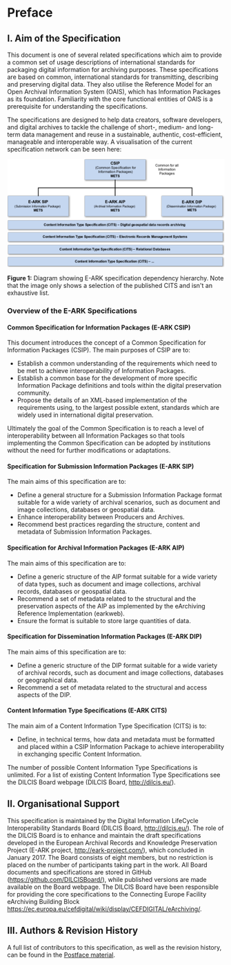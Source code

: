 # Preface
## I. Aim of the Specification
This document is one of several related specifications which aim to provide a common set of usage descriptions of international standards for packaging digital information for archiving purposes. These specifications are based on common, international standards for transmitting, describing and preserving digital data. They also utilise the Reference Model for an Open Archival Information System (OAIS), which has Information Packages as its foundation. Familiarity with the core functional entities of OAIS is a prerequisite for understanding the specifications.

The specifications are designed to help data creators, software developers, and digital archives to tackle the challenge of short-, medium- and long-term data management and reuse in a sustainable, authentic, cost-efficient, manageable and interoperable way.
A visualisation of the current specification network can be seen here:

<a name="figi-dip"></a>
![OAIS Entities](figs/fig_1_dip.png "Diagram showing E-ARK specification dependency hierarchy")

**Figure 1:** Diagram showing E-ARK specification dependency hierarchy. Note that the image only shows a selection of the published CITS and isn't an exhaustive list.

### Overview of the E-ARK Specifications

#### Common Specification for Information Packages (E-ARK CSIP)
This document introduces the concept of a Common Specification for Information Packages (CSIP). The main purposes of CSIP are to:

- Establish a common understanding of the requirements which need to be met to achieve interoperability of Information Packages.
- Establish a common base for the development of more specific Information Package definitions and tools within the digital preservation community.
- Propose the details of an XML-based implementation of the requirements using, to the largest possible extent, standards which are widely used in international digital preservation.

Ultimately the goal of the Common Specification is to reach a level of interoperability between all Information Packages so that tools implementing the Common Specification can be adopted by institutions without the need for further modifications or adaptations.

#### Specification for Submission Information Packages (E-ARK SIP)
The main aims of this specification are to:

- Define a general structure for a Submission Information Package format suitable for a wide variety of archival scenarios, such as document and image collections, databases or geospatial data.
- Enhance interoperability between Producers and Archives.
- Recommend best practices regarding the structure, content and metadata of Submission Information Packages.

#### Specification for Archival Information Packages (E-ARK AIP)
The main aims of this specification are to:

- Define a generic structure of the AIP format suitable for a wide variety of data types, such as document and image collections, archival records, databases or geospatial data.
- Recommend a set of metadata related to the structural and the preservation aspects of the AIP as implemented by the eArchiving Reference Implementation (earkweb).
- Ensure the format is suitable to store large quantities of data.

#### Specification for Dissemination Information Packages (E-ARK DIP)
The main aims of this specification are to:

- Define a generic structure of the DIP format suitable for a wide variety of archival records, such as document and image collections, databases or geographical data.
- Recommend a set of metadata related to the structural and access aspects of the DIP.

#### Content Information Type Specifications (E-ARK CITS)
The main aim of a Content Information Type Specification (CITS) is to:

- Define, in technical terms, how data and metadata must be formatted and placed within a CSIP Information Package to achieve interoperability in exchanging specific Content Information.

The number of possible Content Information Type Specifications is unlimited. For a list of existing Content Information Type Specifications see the DILCIS Board webpage (DILCIS Board, <http://dilcis.eu/>).

## II. Organisational Support
This specification is maintained by the Digital Information LifeCycle Interoperability Standards Board (DILCIS Board, <http://dilcis.eu/>). The role of the DILCIS Board is to enhance and maintain the draft specifications developed in the European Archival Records and Knowledge Preservation Project (E-ARK project, <http://eark-project.com/>), which concluded in January 2017. The Board consists of eight members, but no restriction is placed on the number of participants taking part in the work. All Board documents and specifications are stored in GitHub (<https://github.com/DILCISBoard/>), while published versions are made available on the Board webpage. The DILCIS Board have been responsible for providing the core specifications to the Connecting Europe Facility eArchiving Building Block <https://ec.europa.eu/cefdigital/wiki/display/CEFDIGITAL/eArchiving/>.

## III. Authors & Revision History
A full list of contributors to this specification, as well as the revision history, can be found in the [Postface material](#postface).
